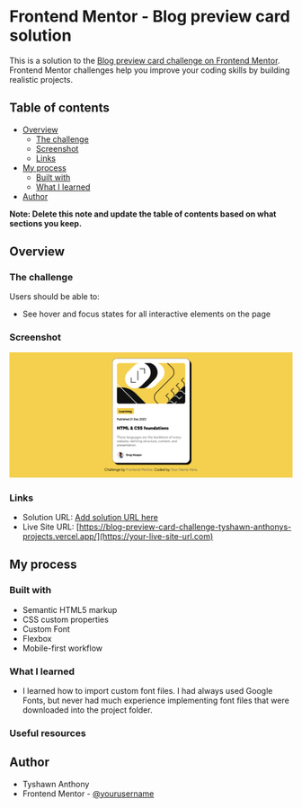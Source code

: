 # Frontend Mentor - Blog preview card solution

This is a solution to the [Blog preview card challenge on Frontend Mentor](https://www.frontendmentor.io/challenges/blog-preview-card-ckPaj01IcS). Frontend Mentor challenges help you improve your coding skills by building realistic projects.

## Table of contents

- [Overview](#overview)
  - [The challenge](#the-challenge)
  - [Screenshot](#screenshot)
  - [Links](#links)
- [My process](#my-process)
  - [Built with](#built-with)
  - [What I learned](#what-i-learned)
- [Author](#author)

**Note: Delete this note and update the table of contents based on what sections you keep.**

## Overview

### The challenge

Users should be able to:

- See hover and focus states for all interactive elements on the page

### Screenshot

![](./project-screenshot.png)

### Links

- Solution URL: [Add solution URL here](https://www.frontendmentor.io/solutions/blog-preview-card-flexbox-rH3nUjRXxt)
- Live Site URL: [https://blog-preview-card-challenge-tyshawn-anthonys-projects.vercel.app/](https://your-live-site-url.com)

## My process

### Built with

- Semantic HTML5 markup
- CSS custom properties
- Custom Font
- Flexbox
- Mobile-first workflow

### What I learned

- I learned how to import custom font files. I had always used Google Fonts, but never had much experience implementing font files that were downloaded into the project folder.

### Useful resources

## Author

- Tyshawn Anthony
- Frontend Mentor - [@yourusername](https://www.frontendmentor.io/profile/tyshawn-anthony)
